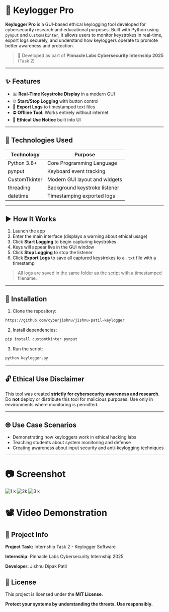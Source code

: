 # 🔐 Keylogger Pro

**Keylogger Pro** is a GUI-based ethical keylogging tool developed for cybersecurity research and educational purposes. Built with Python using `pynput` and `CustomTkinter`, it allows users to monitor keystrokes in real-time, export logs securely, and understand how keyloggers operate to promote better awareness and protection.

> 📄 Developed as part of **Pinnacle Labs Cybersecurity Internship 2025** (Task 2)

---

## ✨ Features

* 📊 **Real-Time Keystroke Display** in a modern GUI
* ⏱ **Start/Stop Logging** with button control
* 📃 **Export Logs** to timestamped text files
* ⛔ **Offline Tool**: Works entirely without internet
* 📡 **Ethical Use Notice** built into UI

---

## 🔧 Technologies Used

| Technology    | Purpose                       |
| ------------- | ----------------------------- |
| Python 3.8+   | Core Programming Language     |
| pynput        | Keyboard event tracking       |
| CustomTkinter | Modern GUI layout and widgets |
| threading     | Background keystroke listener |
| datetime      | Timestamping exported logs    |

---

## ▶️ How It Works

1. Launch the app
2. Enter the main interface (displays a warning about ethical usage)
3. Click **Start Logging** to begin capturing keystrokes
4. Keys will appear live in the GUI window
5. Click **Stop Logging** to stop the listener
6. Click **Export Logs** to save all captured keystrokes to a `.txt` file with a timestamp

> All logs are saved in the same folder as the script with a timestamped filename.

---

## 🔮 Installation

1. Clone the repository:

```bash
https://github.com/cyberjishnu/jishnu-patil-keylogger
```

2. Install dependencies:

```bash
pip install customtkinter pynput
```

3. Run the script:

```bash
python keylogger.py
```

---

## 🔓 Ethical Use Disclaimer

This tool was created **strictly for cybersecurity awareness and research**. Do **not** deploy or distribute this tool for malicious purposes. Use only in environments where monitoring is permitted.

---

## 🌐 Use Case Scenarios

* Demonstrating how keyloggers work in ethical hacking labs
* Teaching students about system monitoring and defense
* Creating awareness about input security and anti-keylogging techniques

---
# 📷 Screenshot
![1 k](https://github.com/user-attachments/assets/e83138b6-aef4-4ce8-9afc-d8bae52e6a22)
![2k](https://github.com/user-attachments/assets/5c2fd399-b95d-4d26-bd63-bd51a177a805)
![3 k](https://github.com/user-attachments/assets/f2f8218a-b3bb-4926-824c-b8670d513000)






# 📽 Video Demonstration
## 💼 Project Info

**Project Task:** Internship Task 2 - Keylogger Software

**Internship:** Pinnacle Labs Cybersecurity Internship 2025

**Developer:** Jishnu Dipak Patil



## 📜 License

This project is licensed under the **MIT License**.



**Protect your systems by understanding the threats. Use responsibly.**
